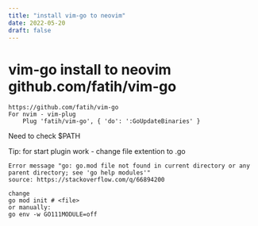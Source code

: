 ```yaml
---
title: "install vim-go to neovim"
date: 2022-05-20
draft: false
---
```

# vim-go install to neovim github.com/fatih/vim-go

```
https://github.com/fatih/vim-go
For nvim - vim-plug
    Plug 'fatih/vim-go', { 'do': ':GoUpdateBinaries' }
```
Need to check $PATH

Tip: for start plugin work - change file extention to .go

```
Error message "go: go.mod file not found in current directory or any parent directory; see 'go help modules'"
source: https://stackoverflow.com/q/66894200

change
go mod init # <file> 
or manually:
go env -w GO111MODULE=off
```

